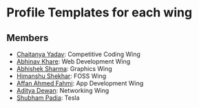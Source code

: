 Profile Templates for each wing
=========================================

Members
--------------------------

 * [Chaitanya Yadav](https://github.com/BelieveC): Competitive Coding Wing
 * [Abhinav Khare](https://github.com/CosmicCoder96): Web Development Wing
 * [Abhishek Sharma](https://github.com/littlewonder): Graphics Wing
 * [Himanshu Shekhar](https://github.com/himanshub16): FOSS Wing
 * [Affan Ahmed Fahmi](https://github.com/anonymous-ME): App Development Wing
 * [Aditya Dewan](https://github.com/dewana-dewan): Networking Wing
 * [Shubham Padia](https://github.com/shubham-padia): Tesla

